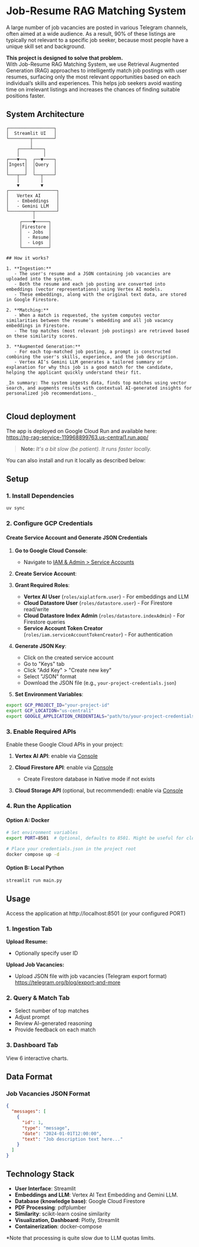 # Job-Resume RAG Matching System

A large number of job vacancies are posted in various Telegram channels, often aimed at a wide audience. As a result, 90% of these listings are typically not relevant to a specific job seeker, because most people have a unique skill set and background. 

**This project is designed to solve that problem.**  
With Job-Resume RAG Matching System, we use Retrieval Augmented Generation (RAG) approaches to intelligently match job postings with user resumes, surfacing only the most relevant opportunities based on each individual’s skills and experiences. This helps job seekers avoid wasting time on irrelevant listings and increases the chances of finding suitable positions faster.

## System Architecture

```
┌─────────────────┐
│  Streamlit UI   │
└────────┬────────┘
         │
    ┌────┴────┐
    │         │
┌───▼──┐  ┌──▼────┐
│Ingest│  │Query  │
│      │  │       │
└───┬──┘  └──┬────┘
    │        │
    ▼        ▼
┌──────────────────┐
│   Vertex AI      │
│   - Embeddings   │
│   - Gemini LLM   │
└─────────┬────────┘
          │
     ┌────▼─────┐
     │Firestore │
     │  - Jobs  │
     │  - Resume│
     │  - Logs  │
     └──────────┘

## How it works?

1. **Ingestion:**  
   - The user's resume and a JSON containing job vacancies are uploaded into the system.
   - Both the resume and each job posting are converted into embeddings (vector representations) using Vertex AI models.
   - These embeddings, along with the original text data, are stored in Google Firestore.

2. **Matching:**  
   - When a match is requested, the system computes vector similarities between the resume’s embedding and all job vacancy embeddings in Firestore.
   - The top matches (most relevant job postings) are retrieved based on these similarity scores.

3. **Augmented Generation:**  
   - For each top-matched job posting, a prompt is constructed combining the user's skills, experience, and the job description.
   - Vertex AI’s Gemini LLM generates a tailored summary or explanation for why this job is a good match for the candidate, helping the applicant quickly understand their fit.

_In summary: The system ingests data, finds top matches using vector search, and augments results with contextual AI-generated insights for personalized job recommendations._


```


## Cloud deployment

The app is deployed on Google Cloud Run and available here:  
https://tg-rag-service-119968899763.us-central1.run.app/
> **Note:** _It's a bit slow (be patient). It runs faster locally._

You can also install and run it locally as described below:

## Setup


### 1. Install Dependencies

```bash
uv sync
```

### 2. Configure GCP Credentials

#### Create Service Account and Generate JSON Credentials

1. **Go to Google Cloud Console**:
   - Navigate to [IAM & Admin > Service Accounts](https://console.cloud.google.com/iam-admin/serviceaccounts)

2. **Create Service Account**:

3. **Grant Required Roles**:
   - **Vertex AI User** (`roles/aiplatform.user`) - For embeddings and LLM
   - **Cloud Datastore User** (`roles/datastore.user`) - For Firestore read/write
   - **Cloud Datastore Index Admin** (`roles/datastore.indexAdmin`) - For Firestore queries
   - **Service Account Token Creator** (`roles/iam.serviceAccountTokenCreator`) - For authentication

4. **Generate JSON Key**:
   - Click on the created service account
   - Go to "Keys" tab
   - Click "Add Key" > "Create new key"
   - Select "JSON" format
   - Download the JSON file (e.g., `your-project-credentials.json`)

5. **Set Environment Variables**:

```bash
export GCP_PROJECT_ID="your-project-id"
export GCP_LOCATION="us-central1"
export GOOGLE_APPLICATION_CREDENTIALS="path/to/your-project-credentials.json"
```

### 3. Enable Required APIs

Enable these Google Cloud APIs in your project:

1. **Vertex AI API**:
   enable via [Console](https://console.cloud.google.com/apis/library/aiplatform.googleapis.com)

2. **Cloud Firestore API**:
   enable via [Console](https://console.cloud.google.com/apis/library/firestore.googleapis.com)
   - Create Firestore database in Native mode if not exists

3. **Cloud Storage API** (optional, but recommended):
   enable via [Console](https://console.cloud.google.com/apis/library/storage.googleapis.com)

### 4. Run the Application

#### Option A: Docker

```bash
# Set environment variables
export PORT=8501  # Optional, defaults to 8501. Might be useful for cloud deployment.

# Place your credentials.json in the project root
docker compose up -d
```

#### Option B: Local Python

```bash
streamlit run main.py
```

## Usage
Access the application at http://localhost:8501 (or your configured PORT)

### 1. Ingestion Tab

**Upload Resume:**
- Optionally specify user ID

**Upload Job Vacancies:**
- Upload JSON file with job vacancies (Telegram export format)
https://telegram.org/blog/export-and-more

### 2. Query & Match Tab

- Select number of top matches
- Adjust prompt
- Review AI-generated reasoning
- Provide feedback on each match

### 3. Dashboard Tab
View 6 interactive charts.

## Data Format

### Job Vacancies JSON Format

```json
{
  "messages": [
    {
      "id": 1,
      "type": "message",
      "date": "2024-01-01T12:00:00",
      "text": "Job description text here..."
    }
  ]
}
```

## Technology Stack

- **User Interface**: Streamlit
- **Embeddings and LLM**: Vertex AI Text Embedding and Gemini LLM.
- **Database (knowledge base)**: Google Cloud Firestore
- **PDF Processing**: pdfplumber
- **Similarity**: scikit-learn cosine similarity
- **Visualization, Dashboard**: Plotly, Streamlit
- **Containerization**: docker-compose

*Note that processing is quite slow due to LLM quotas limits.



